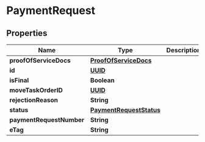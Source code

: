 
# PaymentRequest

## Properties
Name | Type | Description | Notes
------------ | ------------- | ------------- | -------------
**proofOfServiceDocs** | [**ProofOfServiceDocs**](ProofOfServiceDocs.md) |  |  [optional]
**id** | [**UUID**](UUID.md) |  |  [optional]
**isFinal** | **Boolean** |  |  [optional]
**moveTaskOrderID** | [**UUID**](UUID.md) |  |  [optional]
**rejectionReason** | **String** |  |  [optional]
**status** | [**PaymentRequestStatus**](PaymentRequestStatus.md) |  |  [optional]
**paymentRequestNumber** | **String** |  |  [optional]
**eTag** | **String** |  |  [optional]



